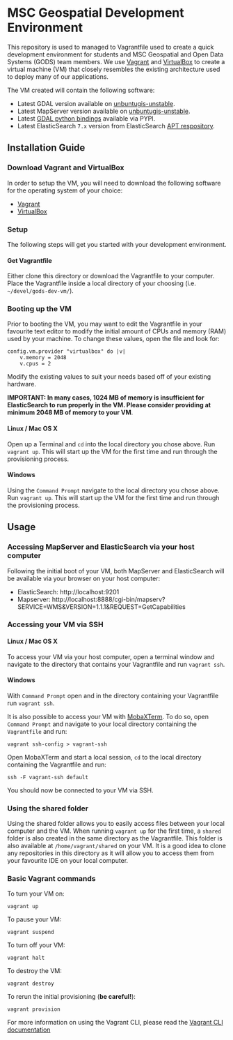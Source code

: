 # MSC Geospatial Development Environment
This repository is used to managed to Vagrantfile used to create a quick
development environment for students and MSC Geospatial and Open Data Systems
(GODS) team members. We use [Vagrant](https://www.vagrantup.com/intro/index.html)
and [VirtualBox](https://www.virtualbox.org/) to create a virtual
machine (VM) that closely resembles the existing architecture used to deploy
many of our applications.

The VM created will contain the following software:
* Latest GDAL version available on [unbuntugis-unstable](https://launchpad.net/~ubuntugis/+archive/ubuntu/ubuntugis-unstable).
* Latest MapServer version available on [unbuntugis-unstable](https://launchpad.net/~ubuntugis/+archive/ubuntu/ubuntugis-unstable).
* Latest [GDAL python bindings](https://pypi.org/project/GDAL/) available via PYPI.
* Latest ElasticSearch `7.x` version from ElasticSearch [APT respository](https://www.elastic.co/guide/en/elasticsearch/reference/current/deb.html#deb-repo).

## Installation Guide
### Download Vagrant and VirtualBox
In order to setup the VM, you will need to download the following software for
the operating system of your choice:
* [Vagrant](https://www.vagrantup.com/downloads.html)
* [VirtualBox](https://www.virtualbox.org/wiki/Downloads)
### Setup
The following steps will get you started with your development environment.
#### Get Vagrantfile
Either clone this directory or download the Vagrantfile to your computer.
Place the Vagrantfile inside a local directory of your choosing
(i.e. `~/devel/gods-dev-vm/`).
### Booting up the VM
Prior to booting the VM, you may want to edit the Vagrantfile in your
favourite text editor to modify the initial amount of CPUs and memory (RAM)
used by your machine. To change these values, open the file and look for:
```
config.vm.provider "virtualbox" do |v|
	v.memory = 2048
	v.cpus = 2
```
Modify the existing values to suit your needs based off of your existing
hardware.

**IMPORTANT: In many cases, 1024 MB of memory is insufficient
for ElasticSearch to run properly in the VM. Please consider providing at
minimum 2048 MB of memory to your VM**.
#### Linux / Mac OS X
Open up a Terminal and `cd` into the local directory you chose above.
Run `vagrant up`. This will start up the VM for the first time and run through
the provisioning process.
#### Windows
Using the `Command Prompt` navigate to the local directory you chose above.
Run `vagrant up`. This will start up the VM for the first time and run through
the provisioning process.

## Usage
### Accessing MapServer and ElasticSearch via your host computer
Following the initial boot of your VM, both MapServer and ElasticSearch will
be available via your browser on your host computer:
* ElasticSearch: http://localhost:9201
* Mapserver: http://localhost:8888/cgi-bin/mapserv?SERVICE=WMS&VERSION=1.1.1&REQUEST=GetCapabilities
### Accessing your VM via SSH
#### Linux / Mac OS X
To access your VM via your host computer, open a terminal window and navigate
to the directory that contains your Vagrantfile and run `vagrant ssh`.
#### Windows
With `Command Prompt` open and in the directory containing your Vagrantfile
run `vagrant ssh`.

It is also possible to access your VM with
[MobaXTerm](https://mobaxterm.mobatek.net/). To do so, open `Command Prompt`
and navigate to your local directory containing the `Vagrantfile` and run:
```
vagrant ssh-config > vagrant-ssh
```
Open MobaXTerm and start a local session, `cd` to the local directory
containing the Vagrantfile and run:
```
ssh -F vagrant-ssh default
```
You should now be connected to your VM via SSH.
### Using the shared folder
Using the shared folder allows you to easily access files between your local
computer and the VM. When running `vagrant up` for the first time, a `shared`
folder is also created in the same directory as the Vagrantfile. This folder
is also available at `/home/vagrant/shared` on your VM. It is a good idea
to clone any repositories in this directory as it will allow you to access
them from your favourite IDE on your local computer.
### Basic Vagrant commands
To turn your VM on:
```
vagrant up
```

To pause your VM:
```
vagrant suspend
```
To turn off your VM:
```
vagrant halt
```
To destroy the VM:
```
vagrant destroy
```
To rerun the initial provisioning (**be careful!**):
```
vagrant provision
```
For more information on using the Vagrant CLI, please read the
[Vagrant CLI documentation](https://www.vagrantup.com/docs/cli/)
